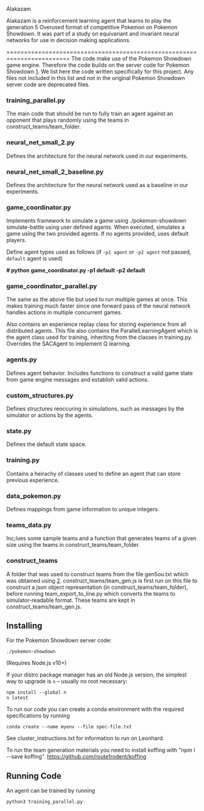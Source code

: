 
Alakazam

Alakazam is a reinforcement learning agent that learns to play the generation 5 Overused format of competitive Pokemon on Pokemon Showdown. It was part of a study on equivariant and invariant neural networks for use in decision making applications. 

========================================================================
The code make use of the Pokemon Showdown game engine. Therefore the code builds on the server code for Pokemon Showdown [1]. We list here the code written specifically for this project. Any files not included in this list and not in the original Pokemon Showdown server code are deprecated files. 

### training_parallel.py

The main code that should be run to fully train an agent against an opponent that plays randomly using the teams in construct_teams/team_folder.

### neural_net_small_2.py

Defines the architecture for the neural network used in our experiments. 

### neural_net_small_2_baseline.py

Defines the architecture for the neural network used as a baseline in our experiments. 

### game_coordinator.py

Implements framework to simulate a game using ./pokemon-showdown simulate-battle using user defined agents.
When executed, simulates a game using the two provided agents. If no agents provided, uses default players.

Define agent types used as follows (if `-p1 agent` or `-p2 agent` not passed, `default` agent is used)

**\# python game_coordinator.py -p1 default -p2 default**

### game_coordinator_parallel.py

The same as the above file but used to run multiple games at once. This makes training much faster since one forward pass of the neural network handles actions in multiple concurrent games. 

Also contains an experience replay class for storing experience from all distributed agents. This file also contains the ParallelLearningAgent which is the agent class used for training, inheriting from the classes in training.py. Overrides the SACAgent to implement Q learning. 

### agents.py

Defines agent behavior. Includes functions to construct a valid game state from game engine messages and establish valid actions. 

### custom_structures.py

Defines structures reoccuring in simulations, such as messages by the simulator or actions by the agents.

### state.py

Defines the default state space. 

### training.py

Contains a heirachy of classes used to define an agent that can store previous experience. 

### data_pokemon.py 

Defines mappings from game information to unique integers.

### teams_data.py

Inc;lues some sample teams and a function that generates teams of a given size using the teams in construct_teams/team_folder. 

### construct_teams

A folder that was used to construct teams from the file gen5ou.txt which was obtained using [2]. construct_teams/team_gen.js is first run on this file to construct a json object representation (in construct_teams/team_folder), before running team_export_to_line.py which converts the teams to simulator-readable format. These teams are kept in construct_teams/team_gen.js. 


  [1]: https://github.com/smogon/pokemon-showdown
  [2]: https://www.smogon.com/forums/threads/smogon-rmt-team-dump.3622884/

Installing
------------------------------------------------------------------------

For the Pokemon Showdown server code:

    ./pokemon-showdown

(Requires Node.js v10+)

If your distro package manager has an old Node.js version, the simplest way to upgrade is `n` – usually no root necessary:

    npm install --global n
    n latest

To run our code you can create a conda environment with the required specifications by running

    conda create --name myenv --file spec-file.txt

See cluster_instructions.txt for information to run on Leonhard. 

To run the team generation materials you need to install koffing with "npm I --save koffing". https://github.com/route1rodent/koffing

Running Code
------------------------------------------------------------------------

An agent can be trained by running 

    python3 training_parallel.py
